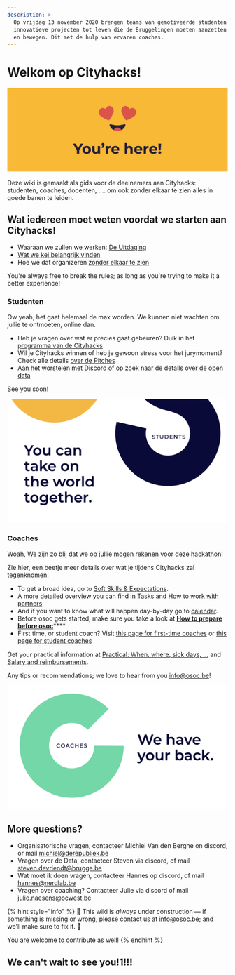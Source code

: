 ```yaml
---
description: >-
  Op vrijdag 13 november 2020 brengen teams van gemotiveerde studenten
  innovatieve projecten tot leven die de Bruggelingen moeten aanzetten tot sport
  en bewegen. Dit met de hulp van ervaren coaches.
---
```


# Welkom op Cityhacks!

![En daar zijn we super blij om!](.gitbook/assets/screenshot-2020-06-18-at-14.41.43%20%281%29.png)



Deze wiki is gemaakt als gids voor de deelnemers aan Cityhacks: studenten, coaches, docenten, .... om ook zonder elkaar te zien alles in goede banen te leiden.

## Wat iedereen moet weten voordat we starten aan Cityhacks!

* Waaraan we zullen we werken: [De Uitdaging](projects.md)
* [Wat we kei belangrijk vinden](way-of-work.md)
* Hoe we dat organizeren [zonder elkaar te zien](working-together-in-a-remote-setting.md)

You're always free to break the rules; as long as you're trying to make it a better experience!

### Studenten

Ow yeah, het gaat helemaal de max worden. We kunnen niet wachten om jullie te ontmoeten, online dan.

* Heb je vragen over wat er precies gaat gebeuren? Duik in het [programma van de Cityhacks](programma/programma-remote-edition/)
* Wil je Cityhacks winnen of heb je gewoon stress voor het jurymoment? Check alle details [over de Pitches](programma/24.10-pitches/)
* Aan het worstelen met [Discord](tools/discord/) of op zoek naar de details over de [open data](tools/the-open-data.md)

See you soon!

![](.gitbook/assets/screenshot-2020-07-01-at-00.07.27.png)

### Coaches

Woah, We zijn zo blij dat we op jullie mogen rekenen voor deze hackathon!

Zie hier, een beetje meer details over wat je tijdens Cityhacks zal tegenknomen:

* To get a broad idea, go to [Soft Skills & Expectations](coaching/the-coaching-job/soft-skills-and-expectations.md).
* A more detailed overview you can find in [Tasks](coaching/the-coaching-job/tasks.md) and [How to work with partners](partners-1.md)
* And if you want to know what will happen day-by-day go to [calendar](programma/programma-remote-edition/).
* Before osoc gets started, make sure you take a look at [**How to prepare before osoc**](coaching/the-coaching-job/battle-prep.md)\*\*\*\*
* First time, or student coach? Visit [this page for first-time coaches](coaching/the-coaching-job/first-time-coaches.md) or [this page for student coaches]()

Get your practical information at [Practical: When, where, sick days, ...](coaching/attend/) and [Salary and reimbursements]().

Any tips or recommendations; we love to hear from you [info@osoc.be](mailto:info@osoc.be)!

![](.gitbook/assets/screenshot-2020-07-01-at-00.07.34.png)

## More questions?

* Organisatorische vragen, contacteer Michiel Van den Berghe on discord, or mail [michiel@derepubliek.be](mailto:michiel@derepubliek.be)
* Vragen over de Data, contacteer Steven via discord, of mail [steven.devriendt@brugge.be](mailto:steven.devriendt@brugge.be)
* Wat moet ik doen vragen, contacteer Hannes op discord, of mail [hannes@nerdlab.be](mailto:hannes@nerdlab.be) 
* Vragen over coaching? Contacteer Julie via discord of mail [julie.naesens@ocwest.be](mailto:julie.naesens@ocwest.be)

{% hint style="info" %}
🚧 This wiki is _always_ under construction — if something is missing or wrong, please contact us at info@osoc.be; and we'll make sure to fix it. 🚧

You are welcome to contribute as well!
{% endhint %}

## We can't wait to see you!1!!!

